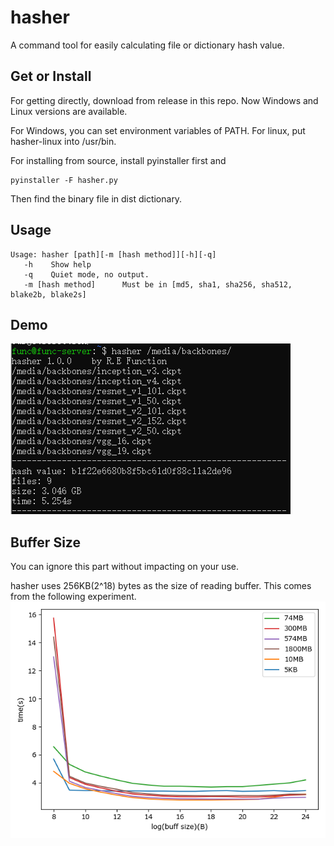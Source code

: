 # hasher
A command tool for easily calculating file or dictionary hash value.
## Get or Install
For getting directly, download from release in this repo. Now Windows and Linux versions are available.

For Windows, you can set environment variables of PATH. For linux, put hasher-linux into /usr/bin.

For installing from source, install pyinstaller first and
```
pyinstaller -F hasher.py
```
Then find the binary file in dist dictionary.
## Usage
```
Usage: hasher [path][-m [hash method]][-h][-q]
   -h    Show help
   -q    Quiet mode, no output.
   -m [hash method]      Must be in [md5, sha1, sha256, sha512, blake2b, blake2s]
```
## Demo
![](https://github.com/REFunction/hasher/blob/master/demo.png)
## Buffer Size
You can ignore this part without impacting on your use.

hasher uses 256KB(2^18) bytes as the size of reading buffer. This comes from the following experiment.
![](https://github.com/REFunction/hasher/blob/master/speed-test.png)
